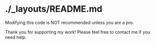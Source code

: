 # ./_layouts/README.md

Modifying this code is NOT recommended unless you are a pro.

Thank you for supporting my work! Please feel free to contact me if you need help.

